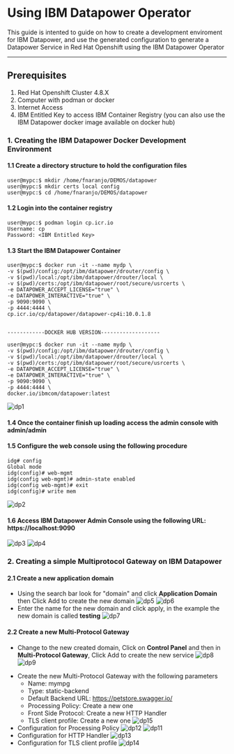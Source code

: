 # Using IBM Datapower Operator

This guide is intented to guide on how to create a development enviroment for IBM Datapower, and use the generated configuration to generate a Datapower Service in Red Hat Openshift using the IBM Datapower Operator

***
## Prerequisites
1. Red Hat Openshift Cluster 4.8.X
2. Computer with podman or docker
3. Internet Access
4. IBM Entitled Key to access IBM Container Registry (you can also use the IBM Datapower docker image available on docker hub)

### 1. Creating the IBM Datapower Docker Development Environment

#### 1.1 Create a directory structure to hold the configuration files
```
user@mypc:$ mkdir /home/fnaranjo/DEMOS/datapower
user@mypc:$ mkdir certs local config
user@mypc:$ cd /home/fnaranjo/DEMOS/datapower
```
#### 1.2 Login into the container registry
```
user@mypc:$ podman login cp.icr.io
Username: cp
Password: <IBM Entitled Key>
```
#### 1.3 Start the IBM Datapower Container
```
user@mypc:$ docker run -it --name mydp \
-v $(pwd)/config:/opt/ibm/datapower/drouter/config \
-v $(pwd)/local:/opt/ibm/datapower/drouter/local \
-v $(pwd)/certs:/opt/ibm/datapower/root/secure/usrcerts \
-e DATAPOWER_ACCEPT_LICENSE="true" \
-e DATAPOWER_INTERACTIVE="true" \
-p 9090:9090 \
-p 4444:4444 \
cp.icr.io/cp/datapower/datapower-cp4i:10.0.1.8


------------DOCKER HUB VERSION-------------------

user@mypc:$ docker run -it --name mydp \
-v $(pwd)/config:/opt/ibm/datapower/drouter/config \
-v $(pwd)/local:/opt/ibm/datapower/drouter/local \
-v $(pwd)/certs:/opt/ibm/datapower/root/secure/usrcerts \
-e DATAPOWER_ACCEPT_LICENSE="true" \
-e DATAPOWER_INTERACTIVE="true" \
-p 9090:9090 \
-p 4444:4444 \
docker.io/ibmcom/datapower:latest
```

![dp1](https://github.com/fxnaranjo/datapower-operator/raw/main/images/1.png "dp1")

#### 1.4 Once the container finish up loading access the admin console with admin/admin
#### 1.5 Configure the web console using the following procedure
```
idg# config
Global mode
idg(config)# web-mgmt
idg(config web-mgmt)# admin-state enabled
idg(config web-mgmt)# exit
idg(config)# write mem
```
![dp2](https://github.com/fxnaranjo/datapower-operator/raw/main/images/2.png "dp2")

#### 1.6 Access IBM Datapower Admin Console using the following URL: https://localhost:9090
![dp3](https://github.com/fxnaranjo/datapower-operator/raw/main/images/3.png "dp3")
![dp4](https://github.com/fxnaranjo/datapower-operator/raw/main/images/4.png "dp4")

### 2. Creating a simple Multiprotocol Gateway on IBM Datapower
#### 2.1 Create a new application domain
* Using the search bar look for "domain" and click **Application Domain** then Click Add to create the new domain
![dp5](https://github.com/fxnaranjo/datapower-operator/raw/main/images/5.png "dp5")
![dp6](https://github.com/fxnaranjo/datapower-operator/raw/main/images/6.png "dp6")
* Enter the name for the new domain and click apply, in the example the new domain is called **testing**
![dp7](https://github.com/fxnaranjo/datapower-operator/raw/main/images/7.png "dp7")
#### 2.2 Create a new Multi-Protocol Gateway
* Change to the new created domain, Click on **Control Panel** and then in **Multi-Protocol Gateway**, Click Add to create the new service
![dp8](https://github.com/fxnaranjo/datapower-operator/raw/main/images/8.png "dp8")
![dp9](https://github.com/fxnaranjo/datapower-operator/raw/main/images/9.png "dp9")
- Create the new Multi-Protocol Gateway with the following parameters
  - Name: mympg
  - Type: static-backend
  - Default Backend URL: https://petstore.swagger.io/
  - Processing Policy: Create a new one
  - Front Side Protocol: Create a new HTTP Handler
  - TLS client profile: Create a new one
 ![dp15](https://github.com/fxnaranjo/datapower-operator/raw/main/images/15.png "dp15")
 - Configuration for Processing Policy
  ![dp12](https://github.com/fxnaranjo/datapower-operator/raw/main/images/12.png "dp12")
  ![dp11](https://github.com/fxnaranjo/datapower-operator/raw/main/images/11.png "dp11")
 - Configuration for HTTP Handler
  ![dp13](https://github.com/fxnaranjo/datapower-operator/raw/main/images/13.png "dp13")
- Configuration for TLS client profile
  ![dp14](https://github.com/fxnaranjo/datapower-operator/raw/main/images/14.png "dp14")
